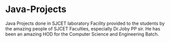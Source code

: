 # Java-Projects
Java Projects done in SJCET laboratory Facility provided to the students by the amazing people of SJCET Faculties, especially Dr.Joby PP sir. He has been an amazing HOD for the Computer Science and Engineering Batch.
